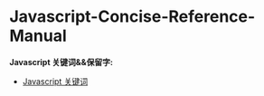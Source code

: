 Javascript-Concise-Reference-Manual
===================================

**Javascript 关键词&&保留字:**

- [Javascript 关键词](/Javascript-Concise-Reference-Manual/Keywords/Keywords.md)
